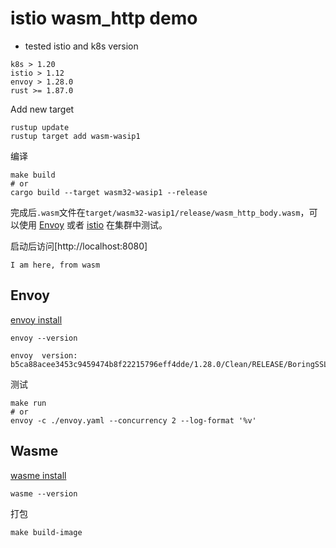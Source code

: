 # istio wasm_http demo
- tested istio and k8s version
```
k8s > 1.20
istio > 1.12
envoy > 1.28.0
rust >= 1.87.0
```

Add new target
```shell
rustup update
rustup target add wasm-wasip1
```

编译
```shell script
make build
# or
cargo build --target wasm32-wasip1 --release
```

完成后`.wasm`文件在`target/wasm32-wasip1/release/wasm_http_body.wasm`，可以使用 [Envoy](#envoy) 或者 [istio](#istio) 在集群中测试。

启动后访问[http://localhost:8080]
```
I am here, from wasm
```

## Envoy

[envoy install](https://www.envoyproxy.io/docs/envoy/latest/start/install)
```shell
envoy --version

envoy  version: b5ca88acee3453c9459474b8f22215796eff4dde/1.28.0/Clean/RELEASE/BoringSSL
```

测试
```shell
make run
# or
envoy -c ./envoy.yaml --concurrency 2 --log-format '%v'
```

## Wasme

[wasme install](https://docs.solo.io/web-assembly-hub/latest/installation/)
```shell
wasme --version
```

打包
```shell script
make build-image
```